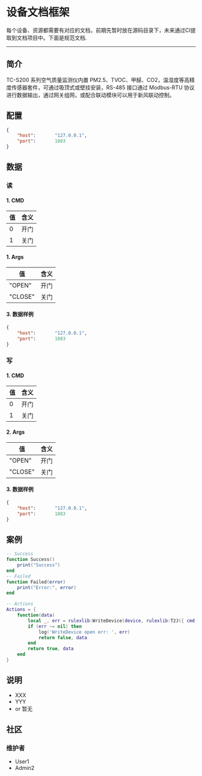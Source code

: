 # 设备文档框架

每个设备、资源都需要有对应的文档，前期先暂时放在源码目录下，未来通过CI提取到文档项目中。下面是规范文档.

---

## 简介

TC-S200 系列空气质量监测仪内置 PM2.5、TVOC、甲醛、CO2，温湿度等高精度传感器套件，可通过吸顶式或壁挂安装，RS-485 接口通过 Modbus-RTU 协议进行数据输出，通过网关组网，或配合联动模块可以用于新风联动控制。

## 配置

```json
{
	"host":       "127.0.0.1",
	"port":       1883
}
```

## 数据

### 读
#### 1. CMD

| 值  | 含义 |
| --- | ---- |
| 0   | 开门 |
| 1   | 关门 |

#### 1. Args

| 值      | 含义 |
| ------- | ---- |
| "OPEN"  | 开门 |
| "CLOSE" | 关门 |

#### 3. 数据样例
```json
{
	"host":       "127.0.0.1",
	"port":       1883
}
```

### 写
#### 1. CMD

| 值  | 含义 |
| --- | ---- |
| 0   | 开门 |
| 1   | 关门 |

#### 2. Args

| 值      | 含义 |
| ------- | ---- |
| "OPEN"  | 开门 |
| "CLOSE" | 关门 |

#### 3. 数据样例
```json
{
	"host":       "127.0.0.1",
	"port":       1883
}
```

## 案例

```lua
-- Success
function Success()
    print("Success")
end
-- Failed
function Failed(error)
    print("Error:", error)
end

-- Actions
Actions = {
    function(data)
        local _, err = rulexlib:WriteDevice(device, rulexlib:T2J({ cmd = "open"}))
        if (err ~= nil) then
            log('WriteDevice open err: ', err)
            return false, data
        end
        return true, data
    end
}

```

## 说明

- XXX
- YYY
- or 暂无

## 社区

### 维护者

- User1
- Admin2
